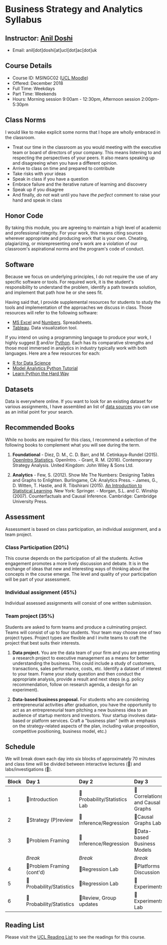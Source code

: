 # Business Strategy and Analytics Syllabus

## Instructor: [Anil Doshi](http://www.anilrdoshi.com)
  - Email: anil[dot]doshi[at]ucl[dot]ac[dot]uk

## Course Details
  - Course ID: MSINGC02 ([UCL Moodle](https://moodle.ucl.ac.uk/course/view.php?id=42457))
  - Offered: December 2018
  - Full Time: Weekdays
  - Part Time: Weekends
  - Hours: Morning session 9:00am - 12:30pm, Afternoon session 2:00pm-5:30pm
 
## Class Norms
I would like to make explicit some norms that I hope are wholly embraced in the classroom.
  - Treat our time in the classroom as you would meeting with the executive team or board of directors of your company. This means listening to and respecting the perspectives of your peers. It also means speaking up and disagreeing when you have a different opinion.
  - Arrive to class on time and prepared to contribute
  - Take risks with your ideas
  - Speak in class if you have a question
  - Embrace failure and the iterative nature of learning and discovery
  - Speak up if you disagree
  - And finally, *do not* wait until you have *the perfect* comment to raise your hand and speak in class

## Honor Code
By taking this module, you are agreeing to maintain a high level of academic and professional integrity. For your work, this means citing sources wherever appropriate and producing work that is your own. Cheating, plagiarizing, or misrepresenting one's work are a violation of our classroom's aspirational norms and the program's code of conduct.

## Software
Because we focus on underlying principles, I do not require the use of any specific software or tools. For required work, it is the student's responsibility to understand the problem, identify a path towards solution, and implement that path how he or she sees fit.

Having said that, I provide supplemental resources for students to study the tools and implementation of the approaches we discuss in class. Those resources will refer to the following software:

- [MS Excel](https://products.office.com/en-us/excel) and [Numbers](https://www.apple.com/numbers/). Spreadsheets.
- [Tableau](http://www.tableau.com/). Data visualization tool.

If you intend on using a programming language to produce your work, I highly suggest [R](https://www.r-project.org) and/or [Python](https://www.python.org). Each has its comparative strengths and those most immersed in analytics in industry typically work with both languages. Here are a few resources for each:
- [R for Data Science](http://r4ds.had.co.nz/index.html)
- [Model Analytics Python Tutorial](https://community.modeanalytics.com/python/)
- [Learn Python the Hard Way](https://learnpythonthehardway.org/book/)

## Datasets
Data is everywhere online. If you want to look for an existing dataset for various assignments, I have assembled an list of [data sources](https://github.com/bus-strat-analytics/data-sources) you can use as an initial point for your search.

## Recommended Books
While no books are required for this class, I recommend a selection of the following books to complement what you will see during the term.

  1. **Foundational**
    - Diez, D. M., C. D. Barr, and M. Cetinkaya-Rundel (2015). [OpenIntro Statistics](https://www.openintro.org/stat/textbook.php). OpenIntro.
    - Grant, R. M. (2016). Contemporary Strategy Analysis. United Kingdom: John Wiley & Sons Ltd.

  2. **Analytics**
    - Few, S. (2012). Show Me The Numbers: Designing Tables and Graphs to Enlighten. Burlingame, CA: Analytics Press.
    - James, G., D. Witten, T. Hastie, and R. Tibshirani (2015). [An Introduction to Statistical Learning](http://www-bcf.usc.edu/~gareth/ISL/). New York: Springer.
    - Morgan, S.L. and C. Winship (2007). Counterfactuals and Causal Inference. Cambridge: Cambridge University Press.

## Assessment
Assessment is based on class participation, an individual assignment, and a team project.

### Class Participation (20%)
This course depends on the participation of all the students. Active engagement promotes a more lively discussion and debate. It is in the exchange of ideas that new and interesting ways of thinking about the concepts in the course emerge. The level and quality of your participation will be part of your assessment.
  
### Individual assignment (45%)
Individual assessed assignments will consist of one written submission.

### Team project (35%)
Students are asked to form teams and produce a culminating project. Teams will consist of up to four students. Your team may choose one of two project types. Project types are flexible and I invite teams to craft the project that best suits their interests.
  
  1. **Data project.** You are the data team of your firm and you are presenting a research project to executive management as a means for better understanding the business. This could include a study of customers, transactions, sales performance, costs, etc. Identify a dataset of interest to your team. Frame your study question and then conduct the appropriate analysis, provide a result and next steps (e.g. policy recommendation, follow on research agenda, a design for an experiment).

  2. **Data-based business proposal.** For students who are considering entrepreneurial activities after graduation, you have the opportunity to act as an entrepreneurial team pitching a new business idea to an audience of startup mentors and investors. Your startup involves data-based or platform services. Craft a "business plan" (with an emphasis on the strategy-related aspects of the plan, including value proposition, competitive positioning, business model, etc.)

## Schedule
We will break down each day into six blocks of approximately 70 minutes and class time will be divided between interactive lectures (&#x1F4E3;) and labs/investigations (&#x1F50E;).

| Block | Day 1                             | Day 2                               | Day 3                                   | Day 4                             |
| :---  | :----                             | :----                               | :----                                   | :----                             |
| 1     | &#x1F4E3;Introduction             | &#x1F50E;Probability/Statistics Lab | &#x1F4E3;Correlations and Causal Graphs | &#x1F50E;Strategy and Experiments |
| 2     | &#x1F4E3;Strategy (P)review       | &#x1F4E3;Inference/Regression       | &#x1F50E;Causal Graphs Lab              | &#x1F4E3;Advanced Methods         |
| 3     | &#x1F50E;Problem Framing          | &#x1F4E3;Inference/Regression       | &#x1F4E3;Data-based Business Models     | &#x1F50E;Review, Group updaptes   |
|       | _Break_                           | _Break_                             | _Break_                                 | _Break_                           |
| 4     | &#x1F50E;Problem Framing (cont'd) | &#x1F50E;Regression Lab             | &#x1F50E;Platforms Discussion           | &#x1F50E;Ethics                   |
| 5     | &#x1F4E3;Probability/Statistics   | &#x1F50E;Regression Lab             | &#x1F4E3;Experiments                    | &#x1F50E;Ethics (cont'd)          |
| 6     | &#x1F4E3;Probability/Statistics   | &#x1F50E;Review, Group updates      | &#x1F50E;Experiments Lab                | &#x1F4E3;Conclusion               |

## Reading List
Please visit the [UCL Reading List](http://readinglists.ucl.ac.uk/lists/7BF5AF09-2B92-9B53-D6E2-B00BE08E56C5.html) to see the readings for this course.